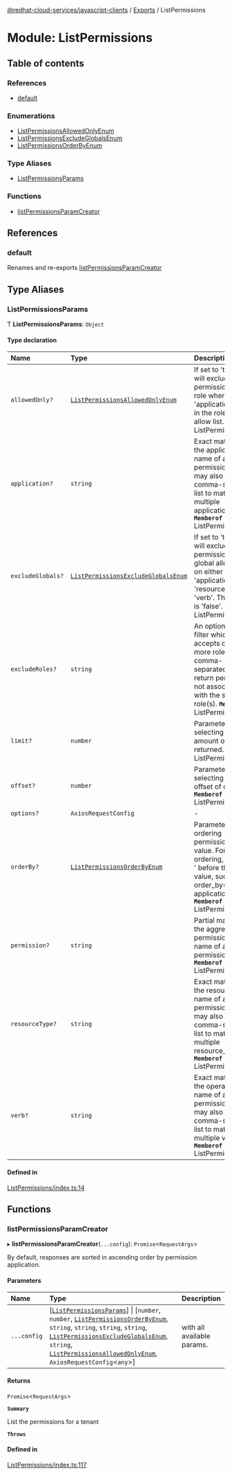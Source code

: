 [@redhat-cloud-services/javascript-clients](../README.md) / [Exports](../modules.md) / ListPermissions

# Module: ListPermissions

## Table of contents

### References

- [default](ListPermissions.md#default)

### Enumerations

- [ListPermissionsAllowedOnlyEnum](../enums/ListPermissions.ListPermissionsAllowedOnlyEnum.md)
- [ListPermissionsExcludeGlobalsEnum](../enums/ListPermissions.ListPermissionsExcludeGlobalsEnum.md)
- [ListPermissionsOrderByEnum](../enums/ListPermissions.ListPermissionsOrderByEnum.md)

### Type Aliases

- [ListPermissionsParams](ListPermissions.md#listpermissionsparams)

### Functions

- [listPermissionsParamCreator](ListPermissions.md#listpermissionsparamcreator)

## References

### default

Renames and re-exports [listPermissionsParamCreator](ListPermissions.md#listpermissionsparamcreator)

## Type Aliases

### ListPermissionsParams

Ƭ **ListPermissionsParams**: `Object`

#### Type declaration

| Name | Type | Description |
| :------ | :------ | :------ |
| `allowedOnly?` | [`ListPermissionsAllowedOnlyEnum`](../enums/ListPermissions.ListPermissionsAllowedOnlyEnum.md) | If set to \'true\', this will exclude any permission with a role where the \'application\' is not in the role create allow list. **`Memberof`** ListPermissionsApi |
| `application?` | `string` | Exact match for the application name of a permission. You may also use a comma-separated list to match on multiple applications. **`Memberof`** ListPermissionsApi |
| `excludeGlobals?` | [`ListPermissionsExcludeGlobalsEnum`](../enums/ListPermissions.ListPermissionsExcludeGlobalsEnum.md) | If set to \'true\', this will exclude any permission with a global allowance on either \'application\', \'resource_type\' or \'verb\'. The default is \'false\'. **`Memberof`** ListPermissionsApi |
| `excludeRoles?` | `string` | An optional string filter which accepts one or more role UUIDs, comma-separated, to return permissions not associated with the supplied role(s). **`Memberof`** ListPermissionsApi |
| `limit?` | `number` | Parameter for selecting the amount of data returned. **`Memberof`** ListPermissionsApi |
| `offset?` | `number` | Parameter for selecting the offset of data. **`Memberof`** ListPermissionsApi |
| `options?` | `AxiosRequestConfig` | - |
| `orderBy?` | [`ListPermissionsOrderByEnum`](../enums/ListPermissions.ListPermissionsOrderByEnum.md) | Parameter for ordering permissions by value. For inverse ordering, supply \'-\' before the param value, such as: ?order_by=-application **`Memberof`** ListPermissionsApi |
| `permission?` | `string` | Partial match for the aggregate permission value name of a permission object. **`Memberof`** ListPermissionsApi |
| `resourceType?` | `string` | Exact match for the resource type name of a permission. You may also use a comma-separated list to match on multiple resource_types. **`Memberof`** ListPermissionsApi |
| `verb?` | `string` | Exact match for the operation verb name of a permission You may also use a comma-separated list to match on multiple verbs. **`Memberof`** ListPermissionsApi |

#### Defined in

[ListPermissions/index.ts:14](https://github.com/RedHatInsights/javascript-clients/blob/main/packages/rbac/ListPermissions/index.ts#L14)

## Functions

### listPermissionsParamCreator

▸ **listPermissionsParamCreator**(`...config`): `Promise`\<`RequestArgs`\>

By default, responses are sorted in ascending order by permission application.

#### Parameters

| Name | Type | Description |
| :------ | :------ | :------ |
| `...config` | [[`ListPermissionsParams`](ListPermissions.md#listpermissionsparams)] \| [`number`, `number`, [`ListPermissionsOrderByEnum`](../enums/ListPermissions.ListPermissionsOrderByEnum.md), `string`, `string`, `string`, `string`, [`ListPermissionsExcludeGlobalsEnum`](../enums/ListPermissions.ListPermissionsExcludeGlobalsEnum.md), `string`, [`ListPermissionsAllowedOnlyEnum`](../enums/ListPermissions.ListPermissionsAllowedOnlyEnum.md), `AxiosRequestConfig`\<`any`\>] | with all available params. |

#### Returns

`Promise`\<`RequestArgs`\>

**`Summary`**

List the permissions for a tenant

**`Throws`**

#### Defined in

[ListPermissions/index.ts:117](https://github.com/RedHatInsights/javascript-clients/blob/main/packages/rbac/ListPermissions/index.ts#L117)

